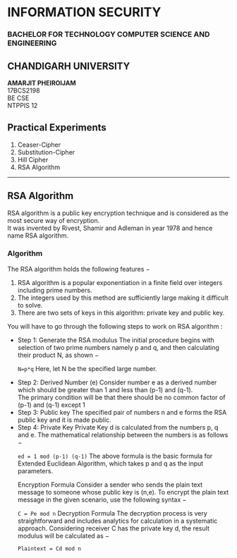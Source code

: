 # INFORMATION SECURITY
### BACHELOR FOR TECHNOLOGY COMPUTER SCIENCE AND ENGINEERING
## CHANDIGARH UNIVERSITY


<b>AMARJIT PHEIROIJAM </b><br />
17BCS2198 <br/>
BE CSE <br />
NTPPIS 12 <br />

## Practical Experiments
1. Ceaser-Cipher
2. Substitution-Cipher
3. Hill Cipher
4. RSA Algorithm
***
## RSA Algorithm
RSA algorithm is a public key encryption technique and is considered as the most secure way of encryption. <br>
It was invented by Rivest, Shamir and Adleman in year 1978 and hence name RSA algorithm.

### Algorithm
The RSA algorithm holds the following features −
1. RSA algorithm is a popular exponentiation in a finite field over integers including prime numbers.
2. The integers used by this method are sufficiently large making it difficult to solve.
3. There are two sets of keys in this algorithm: private key and public key.

You will have to go through the following steps to work on RSA algorithm :

<ul>
<li>
Step 1: Generate the RSA modulus
The initial procedure begins with selection of two prime numbers namely p and q, and then calculating their product N, as shown −

`N=p*q`
Here, let N be the specified large number.
</li>

<li>
Step 2: Derived Number (e)
Consider number e as a derived number which should be greater than 1 and less than (p-1) and (q-1).<br>
The primary condition will be that there should be no common factor of (p-1) and (q-1) except 1
</li>
<li>
Step 3: Public key
The specified pair of numbers n and e forms the RSA public key and it is made public.
</li>
<li>
Step 4: Private Key
Private Key d is calculated from the numbers p, q and e. The mathematical relationship between the numbers is as follows −

`ed = 1 mod (p-1) (q-1)`
The above formula is the basic formula for Extended Euclidean Algorithm, which takes p and q as the input parameters.

Encryption Formula
Consider a sender who sends the plain text message to someone whose public key is (n,e). To encrypt the plain text message in the given scenario, use the following syntax −

`C = Pe mod n`
Decryption Formula
The decryption process is very straightforward and includes analytics for calculation in a systematic approach. Considering receiver C has the private key d, the result modulus will be calculated as −

`Plaintext = Cd mod n`
</li>
</ul>
